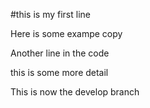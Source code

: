 #this is my first line

Here is some exampe copy

Another line in the code

this is some more detail

This is now the develop branch
